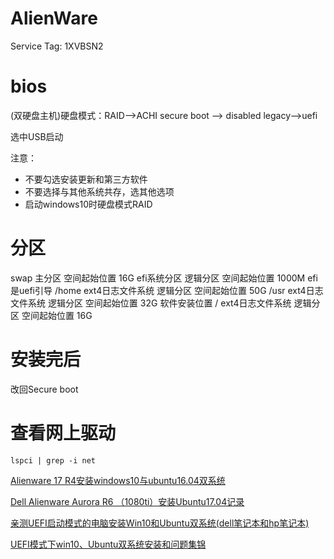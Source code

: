 # AlienWare
Service Tag: 1XVBSN2


# bios
(双硬盘主机)硬盘模式：RAID-->ACHI
secure boot --> disabled
legacy-->uefi

选中USB启动

注意：
* 不要勾选安装更新和第三方软件
* 不要选择与其他系统共存，选其他选项
* 启动windows10时硬盘模式RAID



# 分区
swap 主分区 空间起始位置 16G
efi系统分区 逻辑分区 空间起始位置  1000M efi 是uefi引导 
/home ext4日志文件系统 逻辑分区 空间起始位置 50G
/usr  ext4日志文件系统 逻辑分区 空间起始位置 32G  软件安装位置
/  ext4日志文件系统 逻辑分区 空间起始位置 16G



# 安装完后
改回Secure boot

# 查看网上驱动
```
lspci | grep -i net
```





[Alienware 17 R4安装windows10与ubuntu16.04双系统](https://blog.csdn.net/xiaohu50/article/details/78514564)

[Dell Alienware Aurora R6 （1080ti）安装Ubuntu17.04记录](https://blog.csdn.net/qq_17550379/article/details/78546850)


[亲测UEFI启动模式的电脑安装Win10和Ubuntu双系统(dell笔记本和hp笔记本)](https://blog.csdn.net/SeekN/article/details/69808288)

[UEFI模式下win10、Ubuntu双系统安装和问题集锦](https://blog.csdn.net/fangjin_kl/article/details/78676948)
